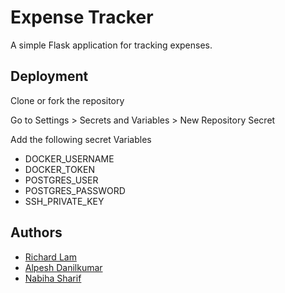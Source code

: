 
# Expense Tracker

A simple Flask application for tracking expenses.


## Deployment

Clone or fork the repository

Go to Settings > Secrets and Variables > New Repository Secret

Add the following secret Variables

- DOCKER_USERNAME
- DOCKER_TOKEN
- POSTGRES_USER
- POSTGRES_PASSWORD
- SSH_PRIVATE_KEY


## Authors

- [Richard Lam](https://github.com/thebigburd)
- [Alpesh Danilkumar](https://github.com/AlpeshDanilkumar)
- [Nabiha Sharif](https://github.com/Nabiha717)


